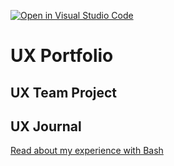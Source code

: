 [![Open in Visual Studio Code](https://classroom.github.com/assets/open-in-vscode-f059dc9a6f8d3a56e377f745f24479a46679e63a5d9fe6f495e02850cd0d8118.svg)](https://classroom.github.com/online_ide?assignment_repo_id=6804779&assignment_repo_type=AssignmentRepo)
# UX Portfolio


## UX Team Project


## UX Journal

[Read about my experience with Bash](j01/)

